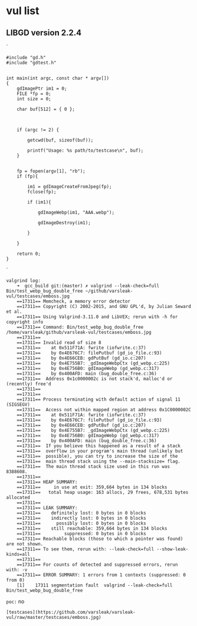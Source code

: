 vul list
========

## LIBGD version 2.2.4 
`

	#include "gd.h"
	#include "gdtest.h"


	int main(int argc, const char * argv[])
	{
	    gdImagePtr im1 = 0;
	    FILE *fp = 0;
	    int size = 0;

	    char buf[512] = { 0 };

	   

	    if (argc != 2) {
	    
	     	getcwd(buf, sizeof(buf));
	     	
	     	printf("Usage: %s path/to/testcase\n", buf);
	    }


		fp = fopen(argv[1], "rb");
		if (fp){
		    
		    im1 = gdImageCreateFromJpeg(fp);
		    fclose(fp);

		    if (im1){

			    gdImageWebp(im1, "AAA.webp");

		        gdImageDestroy(im1);

		    }

		}

	    return 0;
	}
`

	valgrind log:
		➜  gcc_build git:(master) ✗ valgrind --leak-check=full Bin/test_webp_bug_double_free ~/github/varsleak-vul/testcases/emboss.jpg 
		==17311== Memcheck, a memory error detector
		==17311== Copyright (C) 2002-2015, and GNU GPL'd, by Julian Seward et al.
		==17311== Using Valgrind-3.11.0 and LibVEX; rerun with -h for copyright info
		==17311== Command: Bin/test_webp_bug_double_free /home/varsleak/github/varsleak-vul/testcases/emboss.jpg
		==17311== 
		==17311== Invalid read of size 8
		==17311==    at 0x511F71A: fwrite (iofwrite.c:37)
		==17311==    by 0x4E676C7: filePutbuf (gd_io_file.c:93)
		==17311==    by 0x4E66CEB: gdPutBuf (gd_io.c:207)
		==17311==    by 0x4E755B7: _gdImageWebpCtx (gd_webp.c:225)
		==17311==    by 0x4E756B0: gdImageWebp (gd_webp.c:317)
		==17311==    by 0x400AFD: main (bug_double_free.c:36)
		==17311==  Address 0x1c0000002c is not stack'd, malloc'd or (recently) free'd
		==17311== 
		==17311== 
		==17311== Process terminating with default action of signal 11 (SIGSEGV)
		==17311==  Access not within mapped region at address 0x1C0000002C
		==17311==    at 0x511F71A: fwrite (iofwrite.c:37)
		==17311==    by 0x4E676C7: filePutbuf (gd_io_file.c:93)
		==17311==    by 0x4E66CEB: gdPutBuf (gd_io.c:207)
		==17311==    by 0x4E755B7: _gdImageWebpCtx (gd_webp.c:225)
		==17311==    by 0x4E756B0: gdImageWebp (gd_webp.c:317)
		==17311==    by 0x400AFD: main (bug_double_free.c:36)
		==17311==  If you believe this happened as a result of a stack
		==17311==  overflow in your program's main thread (unlikely but
		==17311==  possible), you can try to increase the size of the
		==17311==  main thread stack using the --main-stacksize= flag.
		==17311==  The main thread stack size used in this run was 8388608.
		==17311== 
		==17311== HEAP SUMMARY:
		==17311==     in use at exit: 359,664 bytes in 134 blocks
		==17311==   total heap usage: 163 allocs, 29 frees, 678,531 bytes allocated
		==17311== 
		==17311== LEAK SUMMARY:
		==17311==    definitely lost: 0 bytes in 0 blocks
		==17311==    indirectly lost: 0 bytes in 0 blocks
		==17311==      possibly lost: 0 bytes in 0 blocks
		==17311==    still reachable: 359,664 bytes in 134 blocks
		==17311==         suppressed: 0 bytes in 0 blocks
		==17311== Reachable blocks (those to which a pointer was found) are not shown.
		==17311== To see them, rerun with: --leak-check=full --show-leak-kinds=all
		==17311== 
		==17311== For counts of detected and suppressed errors, rerun with: -v
		==17311== ERROR SUMMARY: 1 errors from 1 contexts (suppressed: 0 from 0)
		[1]    17311 segmentation fault  valgrind --leak-check=full Bin/test_webp_bug_double_free

 	
 
	

	
`
	poc:
`
	no

	[testcases](https://github.com/varsleak/varsleak-vul/raw/master/testcases/emboss.jpg)
	

